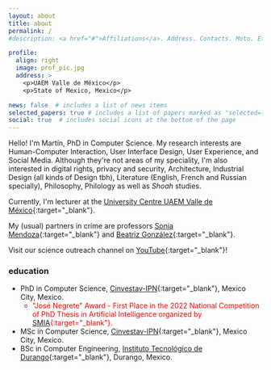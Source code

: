 ```yaml
---
layout: about
title: about
permalink: /
#description: <a href="#">Affiliations</a>. Address. Contacts. Moto. Etc.

profile:
  align: right
  image: prof_pic.jpg
  address: >
    <p>UAEM Valle de México</p>
    <p>State of Mexico, Mexico</p>

news: false  # includes a list of news items
selected_papers: true # includes a list of papers marked as "selected={true}"
social: true  # includes social icons at the bottom of the page
---
```


Hello! I'm Martín, PhD in Computer Science. My research interests are Human-Computer Interaction, User Interface Design, User Experience, and Social Media. Although they're not areas of my speciality, I'm also interested in digital rights, privacy and security, Architecture, Industrial Design (all kinds of Design tbh), Literature (English, French and Russian specially), Philosophy, Philology as well as *Shoah* studies.

Currently, I'm lecturer at the [University Centre UAEM Valle de México](https://cuvalledemexico.uaemex.mx/){:target="_blank"}.

My (usual) partners in crime are professors [Sonia Mendoza](http://delta.cs.cinvestav.mx/~smendoza/){:target="_blank"} and [Beatriz González](http://aisii.azc.uam.mx/investigadores/Adriana/){:target="_blank"}.

Visit our science outreach channel on [YouTube](https://www.youtube.com/channel/UC6aBSy58epJNHl6-WL1TZJw/featured){:target="_blank"}!

### education

- PhD in Computer Science, [Cinvestav-IPN](https://www.cinvestav.mx/){:target="_blank"}, Mexico City, Mexico.
  - <span style="color:red">"José Negrete" Award - First Place in the 2022 National Competition of PhD Thesis in Artificial Intelligence organized by [SMIA](http://www.smia.mx/){:target="_blank"}.</span>
- MSc in Computer Science, [Cinvestav-IPN](https://www.cinvestav.mx/){:target="_blank"}, Mexico City, Mexico.
- BSc in Computer Engineering, [Instituto Tecnológico de Durango](https://www.itdurango.edu.mx/){:target="_blank"}, Durango, Mexico.